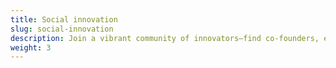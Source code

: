 ```yaml
---
title: Social innovation
slug: social-innovation
description: Join a vibrant community of innovators—find co-founders, exchange expertise, and grow ideas through mentoring, collaboration, and peer-to-peer support.
weight: 3
---
```

